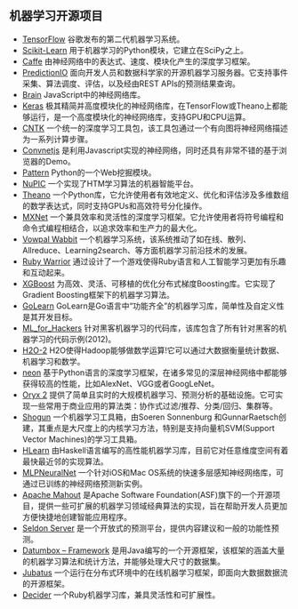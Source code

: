 ## 机器学习开源项目
+ [TensorFlow](https://github.com/tensorflow/tensorflow)
  谷歌发布的第二代机器学习系统。
+ [Scikit-Learn](https://github.com/scikit-earn/scikit-learn)
  用于机器学习的Python模块，它建立在SciPy之上。
+ [Caffe](https://github.com/BVLC/caffe)
  由神经网络中的表达式、速度、模块化产生的深度学习框架。
+ [PredictionIO](https://github.com/PredictionIO/PredictionIO)
  面向开发人员和数据科学家的开源机器学习服务器。它支持事件采集、算法调度、评估，以及经由REST APIs的预测结果查询。
+ [Brain](https://github.com/harthur/brain)
  JavaScript中的神经网络库。
+ [Keras](https://github.com/fchollet/keras)
  极其精简并高度模块化的神经网络库，在TensorFlow或Theano上都能够运行，是一个高度模块化的神经网络库，支持GPU和CPU运算。
+ [CNTK](https://github.com/Microsoft/CNTK)
  一个统一的深度学习工具包，该工具包通过一个有向图将神经网络描述为一系列计算步骤。
+ [Convnetjs](https://github.com/karpathy/convnetjs)
  是利用Javascript实现的神经网络，同时还具有非常不错的基于浏览器的Demo。
+ [Pattern](https://github.com/clips/pattern)
  Python的一个Web挖掘模块。
+ [NuPIC](https://github.com/numenta/nupic)
  一个实现了HTM学习算法的机器智能平台。
+ [Theano](https://github.com/Theano/Theano)
  一个Python库，它允许使用者有效地定义、优化和评估涉及多维数组的数学表达式，同时支持GPUs和高效符号分化操作。
+ [MXNet](https://github.com/dmlc/mxnet)
  一个兼具效率和灵活性的深度学习框架。它允许使用者将符号编程和命令式编程相结合，以追求效率和生产力的最大化。
+ [Vowpal Wabbit](https://github.com/JohnLangford/vowpal_wabbit)
  一个机器学习系统，该系统推动了如在线、散列、Allreduce、Learning2search、等方面机器学习前沿技术的发展。
+ [Ruby Warrior](https://github.com/ryanb/ruby-warrior)
  通过设计了一个游戏使得Ruby语言和人工智能学习更加有乐趣和互动起来。
+ [XGBoost](https://github.com/dmlc/xgboost)
  为高效、灵活、可移植的优化分布式梯度Boosting库。它实现了Gradient Boosting框架下的机器学习算法。
+ [GoLearn](https://github.com/sjwhitworth/golearn)
  GoLearn是Go语言中“功能齐全”的机器学习库，简单性及自定义性是其开发目标。
+ [ML_for_Hackers](https://github.com/johnmyleswhite/ML_for_Hackers)
  针对黑客机器学习的代码库，该库包含了所有针对黑客的机器学习的代码示例(2012)。
+ [H2O-2](https://github.com/h2oai/h2o-2)
  H2O使得Hadoop能够做数学运算!它可以通过大数据衡量统计数据、机器学习和数学。
+ [neon](https://github.com/NervanaSystems/neon)
  基于Python语言的深度学习框架，在诸多常见的深层神经网络中都能够获得较高的性能，比如AlexNet、VGG或者GoogLeNet。
+ [Oryx 2](https://github.com/cloudera/oryx)
  提供了简单且实时的大规模机器学习、预测分析的基础设施。它可实现一些常用于商业应用的算法类：协作式过滤/推荐、分类/回归、集群等。
+ [Shogun](https://github.com/shogun-toolbox/shogun)
  一个机器学习工具箱，由Soeren Sonnenburg 和GunnarRaetsch创建，其重点是大尺度上的内核学习方法，特别是支持向量机SVM(Support Vector Machines)的学习工具箱。
+ [HLearn](https://github.com/mikeizbicki/HLearn)
  由Haskell语言编写的高性能机器学习库，目前它对任意维度空间有着最快最近邻的实现算法。
+ [MLPNeuralNet](https://github.com/nikolaypavlov/MLPNeuralNet)
  一个针对iOS和Mac OS系统的快速多层感知神经网络库，可通过已训练的神经网络预测新实例。
+ [Apache Mahout](https://github.com/apache/mahout)
  是Apache Software Foundation(ASF)旗下的一个开源项目，提供一些可扩展的机器学习领域经典算法的实现，旨在帮助开发人员更加方便快捷地创建智能应用程序。
+ [Seldon Server](https://github.com/SeldonIO/seldon-server)
  是一个开放式的预测平台，提供内容建议和一般的功能性预测。
+ [Datumbox – Framework](https://github.com/datumbox/datumbox-framework)
  是用Java编写的一个开源框架，该框架的涵盖大量的机器学习算法和统计方法，并能够处理大尺寸的数据集。
+ [Jubatus](https://github.com/jubatus/jubatus)
  一个运行在分布式环境中的在线机器学习框架，即面向大数据数据流的开源框架。
+ [Decider](https://github.com/danielsdeleo/Decider)
  一个Ruby机器学习库，兼具灵活性和可扩展性。
